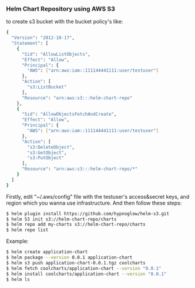 ### Helm Chart Repository using AWS S3
to create s3 bucket with the bucket policy's like:
```bash
{
  "Version": "2012-10-17",
  "Statement": [
    {
      "Sid": "AllowListObjects",
      "Effect": "Allow",
      "Principal": {
        "AWS": ["arn:aws:iam::111144441111:user/testuser"]
      },
      "Action": [
        "s3:ListBucket"
      ],
      "Resource": "arn:aws:s3:::helm-chart-repo"
    },
    {
      "Sid": "AllowObjectsFetchAndCreate",
      "Effect": "Allow",
      "Principal": {
        "AWS": ["arn:aws:iam::111144441111:user/testuser"]
      },
      "Action": [
        "s3:DeleteObject",
        "s3:GetObject",
        "s3:PutObject"
      ],
      "Resource": "arn:aws:s3:::helm-chart-repo/*"
    }
  ]
}
```
Firstly, edit "~/.aws/config" file with the testuser's access&secret keys, and region which you wanna use infrastructure. And then follow these steps:
```bash
$ helm plugin install https://github.com/hypnoglow/helm-s3.git 
$ helm S3 init s3://helm-chart-repo/charts
$ helm repo add my-charts s3://helm-chart-repo/charts
$ helm repo list
```
Example:
```bash
$ helm create application-chart
$ helm package --version 0.0.1 application-chart 
$ helm s3 push application-chart-0.0.1.tgz coolcharts
$ helm fetch coolcharts/application-chart --version "0.0.1"
$ helm install coolcharts/application-chart --version "0.0.1"
$ helm ls
```
